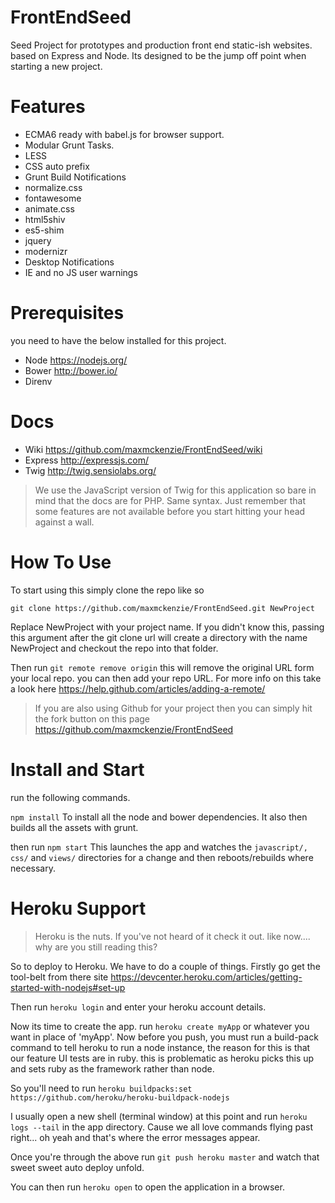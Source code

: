 # FrontEndSeed
Seed Project for prototypes and production front end static-ish websites.
based on Express and Node. Its designed to be the jump off point when starting a new project.

# Features
- ECMA6 ready with babel.js for browser support.
- Modular Grunt Tasks.
- LESS
- CSS auto prefix
- Grunt Build Notifications
- normalize.css
- fontawesome
- animate.css
- html5shiv
- es5-shim
- jquery
- modernizr
- Desktop Notifications
- IE and no JS user warnings

# Prerequisites
you need to have the below installed for this project.

- Node https://nodejs.org/
- Bower http://bower.io/
- Direnv

# Docs
- Wiki https://github.com/maxmckenzie/FrontEndSeed/wiki
- Express http://expressjs.com/
- Twig http://twig.sensiolabs.org/ 

> We use the JavaScript version of Twig for this application so bare in mind that the docs are for PHP. Same syntax. Just remember that some features are not available before you start hitting your head against a wall.

# How To Use
To start using this simply clone the repo like so

`git clone https://github.com/maxmckenzie/FrontEndSeed.git NewProject`

Replace NewProject with your project name. If you didn't know this, passing this argument after the git clone url will create a directory with the name NewProject and checkout the repo into that folder.

Then run `git remote remove origin` this will remove the original URL form your local repo. you can then add your repo URL. For more info on this take a look here https://help.github.com/articles/adding-a-remote/

> If you are also using Github for your project then you can simply hit the fork button on this page https://github.com/maxmckenzie/FrontEndSeed

# Install and Start
run the following commands.

`npm install` To install all the node and bower dependencies. It also then builds all the assets with grunt.

then run `npm start` This launches the app and watches the `javascript/, css/` and `views/` directories for a change and then reboots/rebuilds where necessary.

# Heroku Support
> Heroku is the nuts. If you've not heard of it check it out. like now.... why are you still reading this?

So to deploy to Heroku. We have to do a couple of things. Firstly go get the tool-belt from there site https://devcenter.heroku.com/articles/getting-started-with-nodejs#set-up

Then run `heroku login` and enter your heroku account details.

Now its time to create the app. run `heroku create myApp` or whatever you want in place of 'myApp'. Now before you push, you must run a build-pack command to tell heroku to run a node instance, the reason for this is that our feature UI tests are in ruby. this is problematic as heroku picks this up and sets ruby as the framework rather than node.

So you'll need to run `heroku buildpacks:set https://github.com/heroku/heroku-buildpack-nodejs`

I usually open a new shell (terminal window) at this point and run `heroku logs --tail` in the app directory. Cause we all love commands flying past right... oh yeah and that's where the error messages appear.

Once you're through the above run `git push heroku master` and watch that sweet sweet auto deploy unfold.

You can then run `heroku open` to open the application in a browser.